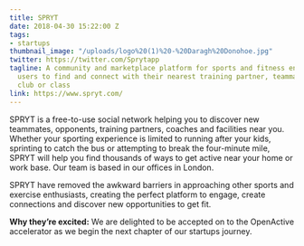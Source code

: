 ```yaml
---
title: SPRYT
date: 2018-04-30 15:22:00 Z
tags:
- startups
thumbnail_image: "/uploads/logo%20(1)%20-%20Daragh%20Donohoe.jpg"
twitter: https://twitter.com/Sprytapp
tagline: A community and marketplace platform for sports and fitness enthusiasts enabling
  users to find and connect with their nearest training partner, teammate, coach,
  club or class
link: https://www.spryt.com/
---
```


SPRYT is a free-to-use social network helping you to discover new teammates, opponents, training partners, coaches and facilities near you. Whether your sporting experience is limited to running after your kids, sprinting to catch the bus or attempting to break the four-minute mile, SPRYT will help you find thousands of ways to get active near your home or work base. Our team is based in our offices in London. 

SPRYT have removed the awkward barriers in approaching other sports and exercise enthusiasts, creating the perfect platform to engage, create connections and discover new opportunities to get fit.

**Why they’re excited:** We are delighted to be accepted on to the OpenActive accelerator as we begin the next chapter of our startups journey.